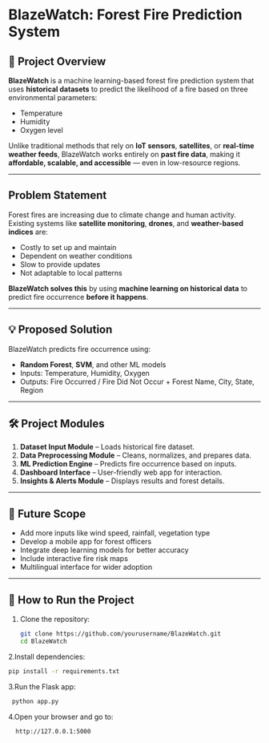 # BlazeWatch: Forest Fire Prediction System

## 📌 Project Overview
**BlazeWatch** is a machine learning-based forest fire prediction system that uses **historical datasets** to predict the likelihood of a fire based on three environmental parameters:
- Temperature
- Humidity
- Oxygen level

Unlike traditional methods that rely on **IoT sensors**, **satellites**, or **real-time weather feeds**, BlazeWatch works entirely on **past fire data**, making it **affordable, scalable, and accessible** — even in low-resource regions.

---

##  Problem Statement
Forest fires are increasing due to climate change and human activity.  
Existing systems like **satellite monitoring**, **drones**, and **weather-based indices** are:
- Costly to set up and maintain
- Dependent on weather conditions
- Slow to provide updates
- Not adaptable to local patterns

**BlazeWatch solves this** by using **machine learning on historical data** to predict fire occurrence **before it happens**.

---

## 💡 Proposed Solution
BlazeWatch predicts fire occurrence using:
- **Random Forest**, **SVM**, and other ML models
- Inputs: Temperature, Humidity, Oxygen
- Outputs: Fire Occurred / Fire Did Not Occur + Forest Name, City, State, Region


---

## 🛠️ Project Modules
1. **Dataset Input Module** – Loads historical fire dataset.
2. **Data Preprocessing Module** – Cleans, normalizes, and prepares data.
3. **ML Prediction Engine** – Predicts fire occurrence based on inputs.
4. **Dashboard Interface** – User-friendly web app for interaction.
5. **Insights & Alerts Module** – Displays results and forest details.

---

## 📌 Future Scope
- Add more inputs like wind speed, rainfall, vegetation type
- Develop a mobile app for forest officers
- Integrate deep learning models for better accuracy
- Include interactive fire risk maps
- Multilingual interface for wider adoption

---


## 📜 How to Run the Project
1. Clone the repository:
   ```bash
   git clone https://github.com/yourusername/BlazeWatch.git
   cd BlazeWatch
2.Install dependencies:
   ```bash
   pip install -r requirements.txt
   ```
3.Run the Flask app:
   ```bash
    python app.py
   ```
4.Open your browser and go to:
   ```bash
     http://127.0.0.1:5000
   ```


